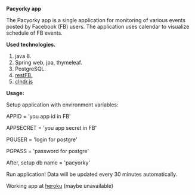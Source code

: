 **Pacyorky app**

The Pacyorky app is a single application for monitoring of various events posted by Facebook (FB) users. The application uses calendar to visualize schedule of FB events.

**Used technologies.**
1. java 8.
2. Spring web, jpa, thymeleaf.
3. PostgreSQL.
4. [restFB.](https://restfb.com/)
5. [clndr.js](https://kylestetz.github.io/CLNDR/)

**Usage:**

Setup application with environment variables:

APPID = 'you app id in FB'

APPSECRET = 'you app secret in FB'

PGUSER = 'login for postgre'

PGPASS = 'password for postgre'

After, setup db name = 'pacyorky'

Run application! Data will be updated every 30 minutes automatically.

Working app at [heroku](https://immense-gorge-34685.herokuapp.com/) (maybe unavailable)
